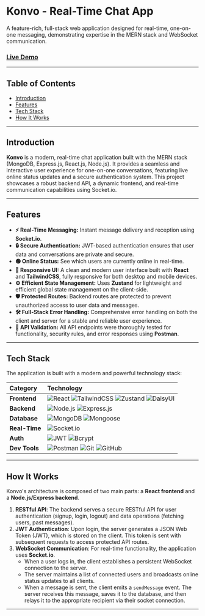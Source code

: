 # Konvo - Real-Time Chat App

A feature-rich, full-stack web application designed for real-time, one-on-one messaging, demonstrating expertise in the MERN stack and WebSocket communication.

### [Live Demo](https://konvo-chat-app.onrender.com) 

---

## Table of Contents

- [Introduction](#introduction)
- [Features](#features)
- [Tech Stack](#tech-stack)
- [How It Works](#how-it-works)

---

## Introduction

**Konvo** is a modern, real-time chat application built with the MERN stack (MongoDB, Express.js, React.js, Node.js). It provides a seamless and interactive user experience for one-on-one conversations, featuring live online status updates and a secure authentication system. This project showcases a robust backend API, a dynamic frontend, and real-time communication capabilities using Socket.io.

---

## Features

- **⚡ Real-Time Messaging:** Instant message delivery and reception using **Socket.io**.
- **🔒 Secure Authentication:** JWT-based authentication ensures that user data and conversations are private and secure.
- **🟢 Online Status:** See which users are currently online in real-time.
- **📱 Responsive UI:** A clean and modern user interface built with **React** and **TailwindCSS**, fully responsive for both desktop and mobile devices.
- **⚙️ Efficient State Management:** Uses **Zustand** for lightweight and efficient global state management on the client-side.
- **🛡️ Protected Routes:** Backend routes are protected to prevent unauthorized access to user data and messages.
- **🛠️ Full-Stack Error Handling:** Comprehensive error handling on both the client and server for a stable and reliable user experience.
- **🧪 API Validation:** All API endpoints were thoroughly tested for functionality, security rules, and error responses using **Postman**.

---

## Tech Stack

The application is built with a modern and powerful technology stack:

| Category | Technology |
| :--- | :--- |
| **Frontend** | ![React](https://img.shields.io/badge/react-%2320232a.svg?style=for-the-badge&logo=react&logoColor=%2361DAFB) ![TailwindCSS](https://img.shields.io/badge/tailwindcss-%2338B2AC.svg?style=for-the-badge&logo=tailwind-css&logoColor=white) ![Zustand](https://img.shields.io/badge/Zustand-777BB4?style=for-the-badge) ![DaisyUI](https://img.shields.io/badge/daisyui-5A0EF8?style=for-the-badge) |
| **Backend** | ![Node.js](https://img.shields.io/badge/node.js-339933?style=for-the-badge&logo=nodedotjs&logoColor=white) ![Express.js](https://img.shields.io/badge/express.js-%23404d59.svg?style=for-the-badge&logo=express&logoColor=%2361DAFB) |
| **Database** | ![MongoDB](https://img.shields.io/badge/MongoDB-%234ea94b.svg?style=for-the-badge&logo=mongodb&logoColor=white) ![Mongoose](https://img.shields.io/badge/Mongoose-880000?style=for-the-badge) |
| **Real-Time** | ![Socket.io](https://img.shields.io/badge/Socket.io-black?style=for-the-badge&logo=socket.io) |
| **Auth** | ![JWT](https://img.shields.io/badge/JWT-black?style=for-the-badge&logo=JSON%20web%20tokens) ![Bcrypt](https://img.shields.io/badge/Bcrypt-6242F5?style=for-the-badge) |
| **Dev Tools** | ![Postman](https://img.shields.io/badge/Postman-FF6C37?style=for-the-badge&logo=postman&logoColor=white) ![Git](https://img.shields.io/badge/git-%23F05033.svg?style=for-the-badge&logo=git&logoColor=white) ![GitHub](https://img.shields.io/badge/github-%23121011.svg?style=for-the-badge&logo=github&logoColor=white) |

---

## How It Works

Konvo's architecture is composed of two main parts: a **React frontend** and a **Node.js/Express backend**.

1.  **RESTful API**: The backend serves a secure RESTful API for user authentication (signup, login, logout) and data operations (fetching users, past messages).
2.  **JWT Authentication**: Upon login, the server generates a JSON Web Token (JWT), which is stored on the client. This token is sent with subsequent requests to access protected API routes.
3.  **WebSocket Communication**: For real-time functionality, the application uses **Socket.io**.
    -   When a user logs in, the client establishes a persistent WebSocket connection to the server.
    -   The server maintains a list of connected users and broadcasts online status updates to all clients.
    -   When a message is sent, the client emits a `sendMessage` event. The server receives this message, saves it to the database, and then relays it to the appropriate recipient via their socket connection.

---